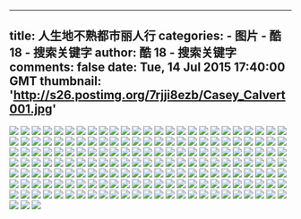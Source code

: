 
---
title: 人生地不熟都市丽人行
categories: 
    - 图片
    - 酷 18 - 搜索关键字
author: 酷 18 - 搜索关键字
comments: false
date: Tue, 14 Jul 2015 17:40:00 GMT
thumbnail: 'http://s26.postimg.org/7rjji8ezb/Casey_Calvert001.jpg'
---

<div>   
<img src="http://s26.postimg.org/7rjji8ezb/Casey_Calvert001.jpg" referrerpolicy="no-referrer">
<img src="http://s26.postimg.org/to62ils5z/Casey_Calvert002.jpg" referrerpolicy="no-referrer">
<img src="http://s26.postimg.org/6nzf69uc7/Casey_Calvert003.jpg" referrerpolicy="no-referrer">
<img src="http://s26.postimg.org/cmd8gidav/Casey_Calvert004.jpg" referrerpolicy="no-referrer">
<img src="http://s26.postimg.org/rh1tuomvr/Casey_Calvert005.jpg" referrerpolicy="no-referrer">
<img src="http://s26.postimg.org/6qnw6undj/Casey_Calvert006.jpg" referrerpolicy="no-referrer">
<img src="http://s26.postimg.org/qmjvme4ev/Casey_Calvert007.jpg" referrerpolicy="no-referrer">
<img src="http://s26.postimg.org/4oneslpef/Casey_Calvert008.jpg" referrerpolicy="no-referrer">
<img src="http://s26.postimg.org/lhio4rrh3/Casey_Calvert009.jpg" referrerpolicy="no-referrer">
<img src="http://s26.postimg.org/c76k18grb/Casey_Calvert010.jpg" referrerpolicy="no-referrer">
<img src="http://s26.postimg.org/d86sqcxqv/Casey_Calvert011.jpg" referrerpolicy="no-referrer">
<img src="http://s26.postimg.org/e09gpk1xz/Casey_Calvert012.jpg" referrerpolicy="no-referrer">
<img src="http://s26.postimg.org/hz6o8dql3/Casey_Calvert013.jpg" referrerpolicy="no-referrer">
<img src="http://s26.postimg.org/x96jfkm3b/Casey_Calvert014.jpg" referrerpolicy="no-referrer">
<img src="http://s26.postimg.org/3jxy0ysbb/Casey_Calvert015.jpg" referrerpolicy="no-referrer">
<img src="http://s26.postimg.org/lpawf0rtj/Casey_Calvert016.jpg" referrerpolicy="no-referrer">
<img src="http://s26.postimg.org/sokd0n2dz/Casey_Calvert017.jpg" referrerpolicy="no-referrer">
<img src="http://s26.postimg.org/j6p7ec63b/Casey_Calvert018.jpg" referrerpolicy="no-referrer">
<img src="http://s26.postimg.org/ae88qnkyf/Casey_Calvert019.jpg" referrerpolicy="no-referrer">
<img src="http://s26.postimg.org/r39omkhjr/Casey_Calvert020.jpg" referrerpolicy="no-referrer">
<img src="http://s26.postimg.org/fs70y7aon/Casey_Calvert021.jpg" referrerpolicy="no-referrer">
<img src="http://s26.postimg.org/j0bib8wyf/Casey_Calvert022.jpg" referrerpolicy="no-referrer">
<img src="http://s26.postimg.org/x816zw9nb/Casey_Calvert023.jpg" referrerpolicy="no-referrer">
<img src="http://s26.postimg.org/6o8lxr93r/Casey_Calvert024.jpg" referrerpolicy="no-referrer">
<img src="http://s26.postimg.org/6pijr6axj/Casey_Calvert025.jpg" referrerpolicy="no-referrer">
<img src="http://s26.postimg.org/ig12mat3r/Casey_Calvert026.jpg" referrerpolicy="no-referrer">
<img src="http://s26.postimg.org/6s70rr3yv/Casey_Calvert027.jpg" referrerpolicy="no-referrer">
<img src="http://s26.postimg.org/4owlk345z/Casey_Calvert028.jpg" referrerpolicy="no-referrer">
<img src="http://s26.postimg.org/ck74ywdsn/Casey_Calvert029.jpg" referrerpolicy="no-referrer">
<img src="http://s26.postimg.org/40nr155g7/Casey_Calvert030.jpg" referrerpolicy="no-referrer">
<img src="http://s26.postimg.org/67rzp2aqf/Casey_Calvert031.jpg" referrerpolicy="no-referrer">
<img src="http://s26.postimg.org/eejzgn0t3/Casey_Calvert032.jpg" referrerpolicy="no-referrer">
<img src="http://s26.postimg.org/94f0pcgk7/Casey_Calvert033.jpg" referrerpolicy="no-referrer">
<img src="http://s26.postimg.org/jsiro6qjb/Casey_Calvert034.jpg" referrerpolicy="no-referrer">
<img src="http://s26.postimg.org/6eaa5w993/Casey_Calvert035.jpg" referrerpolicy="no-referrer">
<img src="http://s26.postimg.org/viwp5kjbr/Casey_Calvert036.jpg" referrerpolicy="no-referrer">
<img src="http://s26.postimg.org/8wvz6kuzb/Casey_Calvert037.jpg" referrerpolicy="no-referrer">
<img src="http://s26.postimg.org/dwtfej0lz/Casey_Calvert038.jpg" referrerpolicy="no-referrer">
<img src="http://s26.postimg.org/77mvyif9z/Casey_Calvert039.jpg" referrerpolicy="no-referrer">
<img src="http://s26.postimg.org/wrp64y0nr/Casey_Calvert040.jpg" referrerpolicy="no-referrer">
<img src="http://s26.postimg.org/eeokudq6v/Casey_Calvert041.jpg" referrerpolicy="no-referrer">
<img src="http://s26.postimg.org/e0n8us63b/Casey_Calvert042.jpg" referrerpolicy="no-referrer">
<img src="http://s26.postimg.org/94jm335xz/Casey_Calvert043.jpg" referrerpolicy="no-referrer">
<img src="http://s26.postimg.org/rle0twlw7/Casey_Calvert044.jpg" referrerpolicy="no-referrer">
<img src="http://s26.postimg.org/v8yddpjh3/Casey_Calvert045.jpg" referrerpolicy="no-referrer">
<img src="http://s26.postimg.org/4xyrnr6c7/Casey_Calvert046.jpg" referrerpolicy="no-referrer">
<img src="http://s26.postimg.org/5ow379y3b/Casey_Calvert047.jpg" referrerpolicy="no-referrer">
<img src="http://s26.postimg.org/htbco9azb/Casey_Calvert048.jpg" referrerpolicy="no-referrer">
<img src="http://s26.postimg.org/fq0xglb6f/Casey_Calvert049.jpg" referrerpolicy="no-referrer">
<img src="http://s26.postimg.org/3pfhfv3rr/Casey_Calvert050.jpg" referrerpolicy="no-referrer">
<img src="http://s26.postimg.org/7n2r59ql3/Casey_Calvert051.jpg" referrerpolicy="no-referrer">
<img src="http://s26.postimg.org/h8wblkhqv/Casey_Calvert052.jpg" referrerpolicy="no-referrer">
<img src="http://s26.postimg.org/460p2ariv/Casey_Calvert053.jpg" referrerpolicy="no-referrer">
<img src="http://s26.postimg.org/wwxiscxcn/Casey_Calvert054.jpg" referrerpolicy="no-referrer">
<img src="http://s26.postimg.org/6d4xq7wt3/Casey_Calvert055.jpg" referrerpolicy="no-referrer">
<img src="http://s26.postimg.org/nf2d6211z/Casey_Calvert056.jpg" referrerpolicy="no-referrer">
<img src="http://s26.postimg.org/9mnyafaaf/Casey_Calvert057.jpg" referrerpolicy="no-referrer">
<img src="http://s26.postimg.org/5rkk7ur4n/Casey_Calvert058.jpg" referrerpolicy="no-referrer">
<img src="http://s26.postimg.org/4dsxcjrvb/Casey_Calvert059.jpg" referrerpolicy="no-referrer">
<img src="http://s26.postimg.org/yjrbrbys7/Casey_Calvert060.jpg" referrerpolicy="no-referrer">
<img src="http://s26.postimg.org/rhte54v6f/Casey_Calvert061.jpg" referrerpolicy="no-referrer">
<img src="http://s26.postimg.org/gw9it4ouv/Casey_Calvert062.jpg" referrerpolicy="no-referrer">
<img src="http://s26.postimg.org/o0rc25w47/Casey_Calvert063.jpg" referrerpolicy="no-referrer">
<img src="http://s26.postimg.org/97coheod3/Casey_Calvert064.jpg" referrerpolicy="no-referrer">
<img src="http://s26.postimg.org/6bzlajkd3/Casey_Calvert065.jpg" referrerpolicy="no-referrer">
<img src="http://s26.postimg.org/tg4ngvd1z/Casey_Calvert066.jpg" referrerpolicy="no-referrer">
<img src="http://s26.postimg.org/4bdn3gdlj/Casey_Calvert067.jpg" referrerpolicy="no-referrer">
<img src="http://s26.postimg.org/htkjfqpqv/Casey_Calvert068.jpg" referrerpolicy="no-referrer">
<img src="http://s26.postimg.org/5sz3f0ic7/Casey_Calvert069.jpg" referrerpolicy="no-referrer">
<img src="http://s26.postimg.org/unil9336f/Casey_Calvert070.jpg" referrerpolicy="no-referrer">
<img src="http://s26.postimg.org/pddmhsixj/Casey_Calvert071.jpg" referrerpolicy="no-referrer">
<img src="http://s26.postimg.org/jdpve4y53/Casey_Calvert072.jpg" referrerpolicy="no-referrer">
<img src="http://s26.postimg.org/tcau0m7kn/Casey_Calvert073.jpg" referrerpolicy="no-referrer">
<img src="http://s26.postimg.org/yc8a8kd7b/Casey_Calvert074.jpg" referrerpolicy="no-referrer">
<img src="http://s26.postimg.org/lm41vh593/Casey_Calvert075.jpg" referrerpolicy="no-referrer">
<img src="http://s26.postimg.org/pl5us1j9z/Casey_Calvert076.jpg" referrerpolicy="no-referrer">
<img src="http://s26.postimg.org/o4uc9wgd3/Casey_Calvert077.jpg" referrerpolicy="no-referrer">
<img src="http://s26.postimg.org/d7t0l4tlj/Casey_Calvert078.jpg" referrerpolicy="no-referrer">
<img src="http://s26.postimg.org/dylqqwvyv/Casey_Calvert079.jpg" referrerpolicy="no-referrer">
<img src="http://s26.postimg.org/ag9quiv2v/Casey_Calvert080.jpg" referrerpolicy="no-referrer">
<img src="http://s26.postimg.org/cm41p0yjb/Casey_Calvert081.jpg" referrerpolicy="no-referrer">
<img src="http://s26.postimg.org/pes5oya53/Casey_Calvert082.jpg" referrerpolicy="no-referrer">
<img src="http://s26.postimg.org/cbwj5ojx3/Casey_Calvert083.jpg" referrerpolicy="no-referrer">
<img src="http://s26.postimg.org/5nzxj30ev/Casey_Calvert084.jpg" referrerpolicy="no-referrer">
<img src="http://s26.postimg.org/cd6gz3lqv/Casey_Calvert085.jpg" referrerpolicy="no-referrer">
<img src="http://s26.postimg.org/uvfex2swn/Casey_Calvert086.jpg" referrerpolicy="no-referrer">
<img src="http://s26.postimg.org/ii2kq6387/Casey_Calvert087.jpg" referrerpolicy="no-referrer">
<img src="http://s26.postimg.org/frt8sz6jb/Casey_Calvert088.jpg" referrerpolicy="no-referrer">
<img src="http://s26.postimg.org/dyqc4nlcn/Casey_Calvert089.jpg" referrerpolicy="no-referrer">
<img src="http://s26.postimg.org/64pqj9djr/Casey_Calvert090.jpg" referrerpolicy="no-referrer">
<img src="http://s26.postimg.org/4thzashxz/Casey_Calvert091.jpg" referrerpolicy="no-referrer">
<img src="http://s26.postimg.org/mxkzvffmf/Casey_Calvert092.jpg" referrerpolicy="no-referrer">
<img src="http://s26.postimg.org/jf8zz1eqf/Casey_Calvert093.jpg" referrerpolicy="no-referrer">
<img src="http://s26.postimg.org/kit4azzdj/Casey_Calvert094.jpg" referrerpolicy="no-referrer">
<img src="http://s26.postimg.org/wlyfykafr/Casey_Calvert095.jpg" referrerpolicy="no-referrer">
<img src="http://s26.postimg.org/lz9oq98lz/Casey_Calvert096.jpg" referrerpolicy="no-referrer">
<img src="http://s26.postimg.org/bdpte92af/Casey_Calvert097.jpg" referrerpolicy="no-referrer">
<img src="http://s26.postimg.org/y3oy78lhz/Casey_Calvert098.jpg" referrerpolicy="no-referrer">
<img src="http://s26.postimg.org/774yyx2on/Casey_Calvert099.jpg" referrerpolicy="no-referrer">
<img src="http://s26.postimg.org/q0qrvx0wn/Casey_Calvert100.jpg" referrerpolicy="no-referrer">
<img src="http://s26.postimg.org/m5ndtchqv/Casey_Calvert101.jpg" referrerpolicy="no-referrer">
<img src="http://s26.postimg.org/cq7ig4zpz/Casey_Calvert102.jpg" referrerpolicy="no-referrer">
<img src="http://s26.postimg.org/nn8u4wmhj/Casey_Calvert103.jpg" referrerpolicy="no-referrer">
<img src="http://s26.postimg.org/w48cftr6f/Casey_Calvert104.jpg" referrerpolicy="no-referrer">
<img src="http://s26.postimg.org/hatov2jfb/Casey_Calvert105.jpg" referrerpolicy="no-referrer">
<img src="http://s26.postimg.org/spurdfl5j/Casey_Calvert106.jpg" referrerpolicy="no-referrer">
<img src="http://s26.postimg.org/qzbqby3mf/Casey_Calvert107.jpg" referrerpolicy="no-referrer">
<img src="http://s26.postimg.org/8mb51dt5j/Casey_Calvert108.jpg" referrerpolicy="no-referrer">
<img src="http://s26.postimg.org/pbckxapqv/Casey_Calvert109.jpg" referrerpolicy="no-referrer">
<img src="http://s26.postimg.org/ka56vxiaf/Casey_Calvert110.jpg" referrerpolicy="no-referrer">
<img src="http://s26.postimg.org/wfue6bx07/Casey_Calvert111.jpg" referrerpolicy="no-referrer">
<img src="http://s26.postimg.org/ftctx942f/Casey_Calvert112.jpg" referrerpolicy="no-referrer">
<img src="http://s26.postimg.org/6muj9yytz/Casey_Calvert113.jpg" referrerpolicy="no-referrer">
<img src="http://s26.postimg.org/alrqssnh3/Casey_Calvert114.jpg" referrerpolicy="no-referrer">
<img src="http://s26.postimg.org/q5z4jbxlj/Casey_Calvert115.jpg" referrerpolicy="no-referrer">
<img src="http://s26.postimg.org/w9lagzd93/Casey_Calvert116.jpg" referrerpolicy="no-referrer">
<img src="http://s26.postimg.org/5d1b8nufr/Casey_Calvert117.jpg" referrerpolicy="no-referrer">
<img src="http://s26.postimg.org/rdhnpad3r/Casey_Calvert118.jpg" referrerpolicy="no-referrer">
<img src="http://s26.postimg.org/tjbyjsgk7/Casey_Calvert119.jpg" referrerpolicy="no-referrer">
<img src="http://s26.postimg.org/5uwgoik0n/Casey_Calvert120.jpg" referrerpolicy="no-referrer">
<img src="http://s26.postimg.org/n6wt9ydhz/Casey_Calvert121.jpg" referrerpolicy="no-referrer">
<img src="http://s26.postimg.org/dq703btnb/Casey_Calvert122.jpg" referrerpolicy="no-referrer">
<img src="http://s26.postimg.org/k2m5d5wpj/Casey_Calvert123.jpg" referrerpolicy="no-referrer">
<img src="http://s26.postimg.org/depjqkd7b/Casey_Calvert124.jpg" referrerpolicy="no-referrer">
<img src="http://s26.postimg.org/viskb7avr/Casey_Calvert125.jpg" referrerpolicy="no-referrer">
<img src="http://s26.postimg.org/ig1j5oa1j/Casey_Calvert126.jpg" referrerpolicy="no-referrer">
<img src="http://s26.postimg.org/62ooyrkd3/Casey_Calvert127.jpg" referrerpolicy="no-referrer">
<img src="http://s26.postimg.org/b2m56ppzr/Casey_Calvert128.jpg" referrerpolicy="no-referrer">
<img src="http://s26.postimg.org/77ir456tz/Casey_Calvert129.jpg" referrerpolicy="no-referrer">
<img src="http://s26.postimg.org/hvmi2zgt3/Casey_Calvert130.jpg" referrerpolicy="no-referrer">
<img src="http://s26.postimg.org/43837cq1j/Casey_Calvert131.jpg" referrerpolicy="no-referrer">
<img src="http://s26.postimg.org/inp626l07/Casey_Calvert132.jpg" referrerpolicy="no-referrer">
<img src="http://s26.postimg.org/wveuqtxp3/Casey_Calvert133.jpg" referrerpolicy="no-referrer">
<img src="http://s26.postimg.org/ndf3qsc0n/Casey_Calvert134.jpg" referrerpolicy="no-referrer">
<img src="http://s26.postimg.org/e4cxgo34n/Casey_Calvert135.jpg" referrerpolicy="no-referrer">
<img src="http://s26.postimg.org/7tcbdzr9z/Casey_Calvert136.jpg" referrerpolicy="no-referrer">
<img src="http://s26.postimg.org/qa6q4t787/Casey_Calvert137.jpg" referrerpolicy="no-referrer">
<img src="http://s26.postimg.org/3ziv4u9xz/Casey_Calvert138.jpg" referrerpolicy="no-referrer">
<img src="http://s26.postimg.org/5slrt5v4n/Casey_Calvert139.jpg" referrerpolicy="no-referrer">
<img src="http://s26.postimg.org/7yg2nnyl3/Casey_Calvert140.jpg" referrerpolicy="no-referrer">
<img src="http://s26.postimg.org/mvojoobtj/Casey_Calvert141.jpg" referrerpolicy="no-referrer">
<img src="http://s26.postimg.org/oorgczx07/Casey_Calvert142.jpg" referrerpolicy="no-referrer">
<img src="http://s26.postimg.org/4inye41cn/Casey_Calvert143.jpg" referrerpolicy="no-referrer">
<img src="http://s26.postimg.org/g91vvhu53/Casey_Calvert144.jpg" referrerpolicy="no-referrer">
<img src="http://s26.postimg.org/6ps7216mv/Casey_Calvert145.jpg" referrerpolicy="no-referrer">
<img src="http://s26.postimg.org/b0bgbd13r/Casey_Calvert146.jpg" referrerpolicy="no-referrer">
<img src="http://s26.postimg.org/gea8iwqtz/Casey_Calvert147.jpg" referrerpolicy="no-referrer">
<img src="http://s26.postimg.org/sevojmy8n/Casey_Calvert148.jpg" referrerpolicy="no-referrer">
<img src="http://s26.postimg.org/iwvxjlck7/Casey_Calvert149.jpg" referrerpolicy="no-referrer">
<img src="http://s26.postimg.org/ep15aub4n/Casey_Calvert150.jpg" referrerpolicy="no-referrer">
<img src="http://s26.postimg.org/704az4amv/Casey_Calvert151.jpg" referrerpolicy="no-referrer">
<img src="http://s26.postimg.org/l4067ihuf/Casey_Calvert152.jpg" referrerpolicy="no-referrer">
<img src="http://s26.postimg.org/peeu33mxj/Casey_Calvert153.jpg" referrerpolicy="no-referrer">
<img src="http://s26.postimg.org/usdmancnr/Casey_Calvert154.jpg" referrerpolicy="no-referrer">
<img src="http://s26.postimg.org/6d5e9ldqv/Casey_Calvert155.jpg" referrerpolicy="no-referrer">
<img src="http://s26.postimg.org/u5jayv55j/Casey_Calvert156.jpg" referrerpolicy="no-referrer">
<img src="http://s26.postimg.org/5djormnyv/Casey_Calvert157.jpg" referrerpolicy="no-referrer">
<img src="http://s26.postimg.org/ojwvut4gn/Casey_Calvert158.jpg" referrerpolicy="no-referrer">
<img src="http://s26.postimg.org/gsg5w90bb/Casey_Calvert159.jpg" referrerpolicy="no-referrer">
<img src="http://s26.postimg.org/tl49w6bx3/Casey_Calvert160.jpg" referrerpolicy="no-referrer">
<img src="http://s26.postimg.org/55w1v4d07/Casey_Calvert161.jpg" referrerpolicy="no-referrer">
<img src="http://s26.postimg.org/xk1hf00k7/Casey_Calvert162.jpg" referrerpolicy="no-referrer">
<img src="http://s26.postimg.org/b9dmf139z/Casey_Calvert163.jpg" referrerpolicy="no-referrer">
<img src="http://s26.postimg.org/e4qplw79z/Casey_Calvert164.jpg" referrerpolicy="no-referrer">
<img src="http://s26.postimg.org/6d9znc34n/Casey_Calvert165.jpg" referrerpolicy="no-referrer">
<img src="http://s26.postimg.org/wmznjvefr/Casey_Calvert166.jpg" referrerpolicy="no-referrer">
<img src="http://s26.postimg.org/gq0vn5m1j/Casey_Calvert167.jpg" referrerpolicy="no-referrer">
<img src="http://s26.postimg.org/5ey7ysf6f/Casey_Calvert168.jpg" referrerpolicy="no-referrer">
<img src="http://s26.postimg.org/mtig72cbb/Casey_Calvert169.jpg" referrerpolicy="no-referrer">
<img src="http://s26.postimg.org/r3x42nhef/Casey_Calvert170.jpg" referrerpolicy="no-referrer">
<img src="http://s26.postimg.org/nycicfys7/Casey_Calvert171.jpg" referrerpolicy="no-referrer">
<img src="http://s26.postimg.org/mkkvh4ziv/Casey_Calvert172.jpg" referrerpolicy="no-referrer">
<img src="http://s26.postimg.org/g85q7awgn/Casey_Calvert173.jpg" referrerpolicy="no-referrer">
<img src="http://s26.postimg.org/kwlq2hlnb/Casey_Calvert174.jpg" referrerpolicy="no-referrer">
<img src="http://s26.postimg.org/ie011szx3/Casey_Calvert175.jpg" referrerpolicy="no-referrer">
<img src="http://s26.postimg.org/wacurfljr/Casey_Calvert176.jpg" referrerpolicy="no-referrer">
<img src="http://s26.postimg.org/hsfnjfu8n/Casey_Calvert177.jpg" referrerpolicy="no-referrer">
<img src="http://s26.postimg.org/6hczv2ndj/Casey_Calvert178.jpg" referrerpolicy="no-referrer">  
</div>
            